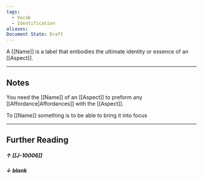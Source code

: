 ```yaml
---
tags:
  - Vocab
  - Identification
aliases: 
Document State: Draft
---
```

A [[Name]] is a label that embodies the ultimate identity or essence of an [[Aspect]].
- - -
## Notes
You need the [[Name]] of an [[Aspect]] to preform any [[Affordance|Affordances]] with the [[Aspect]].

To [[Name]] something is to be able to bring it into focus
- - -
## Further Reading
##### ↑ [[J-10006]]
##### ↓ _blank_